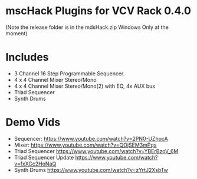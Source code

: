 # mscHack Plugins for VCV Rack 0.4.0

(Note the release folder is in the mdsHack.zip Windows Only at the moment)

# Includes

- 3 Channel 16 Step Programmable Sequencer.
- 4 x 4 Channel Mixer Stereo/Mono
- 4 x 4 Channel Mixer Stereo/Mono(2) with EQ, 4x AUX bus
- Triad Sequencer
- Synth Drums

# Demo Vids
- Sequencer: https://www.youtube.com/watch?v=2PN0-UZhocA
- Mixer: https://www.youtube.com/watch?v=QOjSEM3mPqs
- Triad Sequencer https://www.youtube.com/watch?v=YBErBzoV_6M
- Triad Sequencer Update https://www.youtube.com/watch?v=fxXCc2HoNaQ
- Synth Drums https://www.youtube.com/watch?v=zYrtJ2XsbTw


